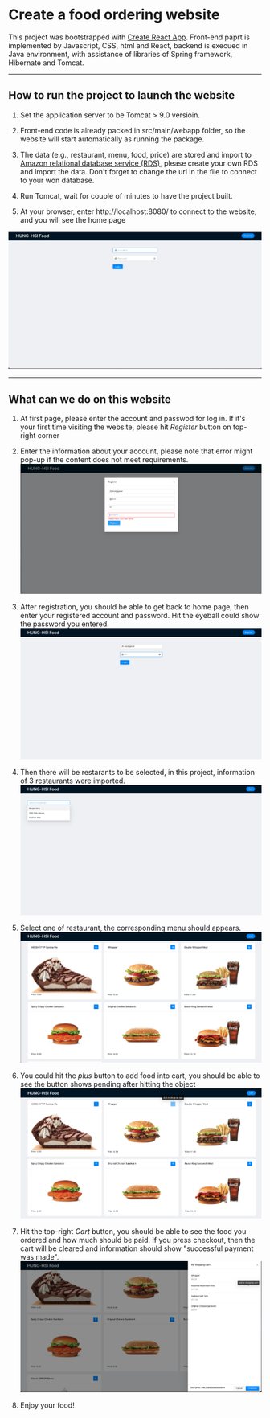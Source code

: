 # Create a food ordering website

This project was bootstrapped with [Create React App](https://github.com/facebook/create-react-app). Front-end paprt is implemented by Javascript, CSS, html and React, backend is execued in Java environment, with assistance of libraries of Spring framework, Hibernate and Tomcat. 

---

## How to run the project to launch the website
1. Set the application server to be Tomcat > 9.0 versioin.

2. Front-end code is already packed in src/main/webapp folder, so the website will start automatically as running the package. 

3. The data (e.g., restaurant, menu, food, price) are stored and import to [Amazon relational database service (RDS)](https://aws.amazon.com/rds/), please create your own RDS and import the data. Don't forget to change the url in the file to connect to your won database.

4. Run Tomcat, wait for couple of minutes to have the project built.

5. At your browser, enter http://localhost:8080/ to connect to the website, and you will see the home page

![home](img/home.png?raw=true)

---

## What can we do on this website

1. At first page, please enter the account and passwod for log in. If it's your first time visiting the website, please hit *Register* button on top-right corner

2. Enter the information about your account, please note that error might pop-up if the content does not meet requirements.
![register](img/register.png)

3. After registration, you should be able to get back to home page, then enter your registered account and password. Hit the eyeball could show the password you entered.
![home_mail](img/home_mail.png)

4. Then there will be restarants to be selected, in this project, information of 3 restaurants were imported.
![restaurant](img/restaurant.png)

5. Select one of restaurant, the corresponding menu should appears.
![menu](img/burger.png)

6. You could hit the *plus* button to add food into cart, you should be able to see the button shows pending after hitting the object
![add](img/adding.png)

7. Hit the top-right *Cart* button, you should be able to see the food you ordered and how much should be paid. If you press checkout, then the cart will be cleared and information should show "successful payment was made".
![checkout](img/checkout.png)

8. Enjoy your food!


